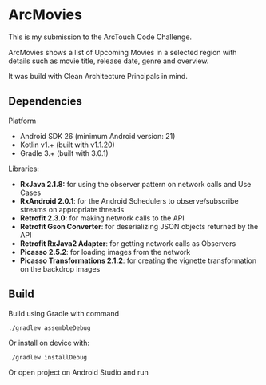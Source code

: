 # ArcMovies

This is my submission to the ArcTouch Code Challenge.

ArcMovies shows a list of Upcoming Movies in a selected region with details such as movie title, release date, genre and overview. 

It was build with Clean Architecture Principals in mind. 

## Dependencies

Platform
 - Android SDK 26 (minimum Android version: 21)
 - Kotlin v1.+ (built with v1.1.20)
 - Gradle 3.+ (built with 3.0.1)
 
Libraries:
 - **RxJava 2.1.8:** for using the observer pattern on network calls and Use Cases
 - **RxAndroid 2.0.1**: for the Android Schedulers to observe/subscribe streams on appropriate threads
 - **Retrofit 2.3.0**: for making network calls to the API
 - **Retrofit Gson Converter**: for deserializing JSON objects returned by the API
 - **Retrofit RxJava2 Adapter**: for getting network calls as Observers
 - **Picasso 2.5.2**: for loading images from the network
 - **Picasso Transformations 2.1.2**: for creating the vignette transformation on the backdrop images

## Build

Build using Gradle with command

```
./gradlew assembleDebug
```


Or install on device with:

```
./gradlew installDebug
```

Or open project on Android Studio and run
